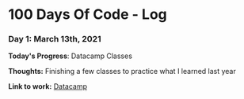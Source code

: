 # 100 Days Of Code - Log

### Day 1: March 13th, 2021

**Today's Progress**: Datacamp Classes

**Thoughts:** Finishing a few classes to practice what I learned last year

**Link to work:** [Datacamp](http://www.datacamp.com)

